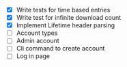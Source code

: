 - [x] Write tests for time based entries
- [x] Write test for infinite download count
- [x] Implement Lifetime header parsing
- [ ] Account types
- [ ] Admin account
- [ ] Cli command to create account
- [ ] Log in page
